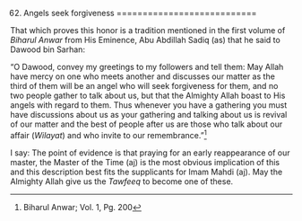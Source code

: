 62. Angels seek forgiveness
===========================

That which proves this honor is a tradition mentioned in the first
volume of *Biharul Anwar* from His Eminence, Abu Abdillah Sadiq (as)
that he said to Dawood bin Sarhan:

“O Dawood, convey my greetings to my followers and tell them: May Allah
have mercy on one who meets another and discusses our matter as the
third of them will be an angel who will seek forgiveness for them, and
no two people gather to talk about us, but that the Almighty Allah boast
to His angels with regard to them. Thus whenever you have a gathering
you must have discussions about us as your gathering and talking about
us is revival of our matter and the best of people after us are those
who talk about our affair (*Wilayat*) and who invite to our
remembrance.”[^1]

I say: The point of evidence is that praying for an early reappearance
of our master, the Master of the Time (aj) is the most obvious
implication of this and this description best fits the supplicants for
Imam Mahdi (aj). May the Almighty Allah give us the *Tawfeeq* to become
one of these.

[^1]: Biharul Anwar; Vol. 1, Pg. 200


